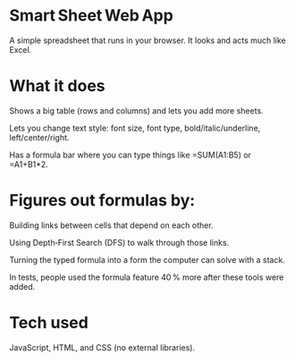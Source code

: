 # Smart Sheet Web App
A simple spreadsheet that runs in your browser. It looks and acts much like Excel.

# What it does
Shows a big table (rows and columns) and lets you add more sheets.

Lets you change text style: font size, font type, bold/italic/underline, left/center/right.

Has a formula bar where you can type things like =SUM(A1:B5) or =A1+B1*2.

# Figures out formulas by:

Building links between cells that depend on each other.

Using Depth‑First Search (DFS) to walk through those links.

Turning the typed formula into a form the computer can solve with a stack.

In tests, people used the formula feature 40 % more after these tools were added.

# Tech used
JavaScript, HTML, and CSS (no external libraries).

